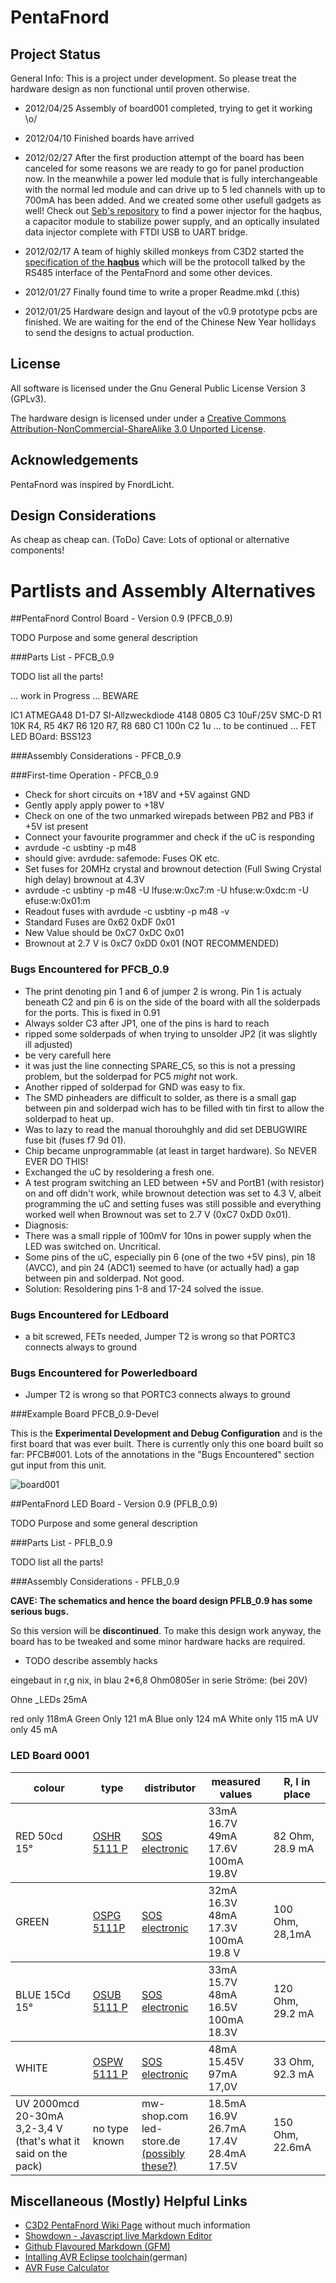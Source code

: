 PentaFnord
============



Project Status
--------------

General Info: This is a project under development. So please treat the hardware design as non functional until proven otherwise.

* 2012/04/25 Assembly of board001 completed, trying to get it working \o/

* 2012/04/10 Finished boards have arrived

* 2012/02/27 After the first production attempt of the board has been canceled for some reasons we are ready to go for panel production now. In the meanwhile a power led module that is fully interchangeable with the normal led module and can drive up to 5 led channels with up to 700mA has been added. And we created some other usefull gadgets as well! Check out [Seb's repository](https://github.com/sebseb7/eagle/tree/master/4CHLED) to find a power injector for the haqbus, a capacitor module to stabilize power supply, and an optically insulated data injector complete with FTDI USB to UART bridge.  

* 2012/02/17 A team of highly skilled monkeys from C3D2 started the [specification of the __haqbus__](https://github.com/c3d2/haqbus) which will be the protocoll talked by the RS485 interface of the PentaFnord and some other devices.

* 2012/01/27 Finally found time to write a proper Readme.mkd (.this)

* 2012/01/25 Hardware design and layout of the v0.9 prototype pcbs are finished. We are waiting for the end of the Chinese New Year hollidays to send the designs to actual production.

License
-------
All software is licensed under the Gnu General Public License Version 3 (GPLv3).

The hardware design is licensed under 
 under a [Creative Commons Attribution-NonCommercial-ShareAlike 3.0 Unported License](http://creativecommons.org/licenses/by-nc-sa/3.0/).

Acknowledgements
----------------

PentaFnord was inspired by FnordLicht. 

Design Considerations
---------------------
As cheap as cheap can. (ToDo) Cave: Lots of optional or alternative components!


Partlists and Assembly Alternatives
===================================

##PentaFnord Control Board - Version 0.9 (PFCB_0.9)

TODO Purpose and some general description

###Parts List - PFCB_0.9

TODO list all the parts!

... work in Progress ... BEWARE

IC1 ATMEGA48
D1-D7 SI-Allzweckdiode 4148 0805
C3 10uF/25V SMC-D
R1	10K
R4, R5 	4K7
R6	120
R7, R8	680
C1	100n
C2	1u
... to be continued ...
FET LED BOard: BSS123

###Assembly Considerations - PFCB_0.9



###First-time Operation  - PFCB_0.9

* Check for short circuits on +18V and +5V against GND
* Gently apply apply power to +18V
* Check on one of the two unmarked wirepads between PB2 and PB3 if +5V ist present
* Connect your favourite programmer and check if the uC is responding
 * avrdude -c usbtiny -p m48
 * should give: avrdude: safemode: Fuses OK etc.
* Set fuses for 20MHz crystal and brownout detection (Full Swing Crystal high delay) brownout at 4.3V
 * avrdude -c usbtiny -p m48 -U lfuse:w:0xc7:m -U hfuse:w:0xdc:m -U efuse:w:0x01:m 
 * Readout fuses with avrdude -c usbtiny -p m48 -v 
 * Standard Fuses are 0x62 0xDF 0x01
 * New Value should be 0xC7 0xDC 0x01
 * Brownout at 2.7 V is 0xC7 0xDD 0x01 (NOT RECOMMENDED)



### Bugs Encountered for PFCB_0.9

* The print denoting pin 1 and 6 of jumper 2 is wrong. Pin 1 is actualy beneath C2 and pin 6 is on the side of the board with all the solderpads for the ports. This is fixed in 0.91
* Always solder C3 after JP1, one of the pins is hard to reach
* ripped some solderpads of when trying to unsolder JP2 (it was slightly ill adjusted)
 * be very carefull here
 * it was just the line connecting SPARE\_C5, so this is not a pressing problem, but the solderpad for PC5 _might_ not work.
 * Another ripped of solderpad for GND was easy to fix.
* The SMD pinheaders are difficult to solder, as there is a small gap between pin and solderpad wich has to be filled with tin first to allow the solderpad to heat up.
* Was to lazy to read the manual thorouhghly and did set DEBUGWIRE fuse bit (fuses f7 9d 01).
 * Chip became unprogrammable (at least in target hardware). So NEVER EVER DO THIS!
 * Exchanged the uC by resoldering a fresh one.
 * A test program switching an LED between +5V and PortB1 (with resistor) on and off didn't work, while brownout detection was set to 4.3 V, albeit programming the uC and setting fuses was still possible and everything worked well when Brownout was set to 2.7 V (0xC7 0xDD 0x01).
 * Diagnosis:
  * There was a small ripple of 100mV for 10ns in power supply when the LED was switched on. Uncritical.
  * Some pins of the uC, especially pin 6 (one of the two +5V pins), pin 18 (AVCC), and pin 24 (ADC1) seemed to have (or actually had) a gap between pin and solderpad. Not good.
  * Solution: Resoldering pins 1-8 and 17-24 solved the issue.


### Bugs Encountered for LEdboard
* a bit screwed, FETs needed, Jumper T2 is wrong so that PORTC3 connects always to ground

### Bugs Encountered for Powerledboard
* Jumper T2 is wrong so that PORTC3 connects always to ground

###Example Board PFCB_0.9-Devel

This is the __Experimental Development and Debug Configuration__ and is the first board that was ever built. There is currently only this one board built so far: PFCB#001. Lots of the annotations in the "Bugs Encountered" section gut input from this unit.

![board001](/alxlo/PentaFnord/raw/master/img/board001.jpg)


##PentaFnord LED Board - Version 0.9 (PFLB_0.9)

TODO Purpose and some general description

###Parts List - PFLB_0.9

TODO list all the parts!


###Assembly Considerations - PFLB_0.9

__CAVE: The schematics and hence the board design PFLB_0.9 has some serious bugs.__


So this version will be __discontinued__. To make this design work anyway, the 
board has to be tweaked and some minor hardware hacks are required.

* TODO describe assembly hacks



eingebaut in r,g nix, in blau 2*6,8 Ohm0805er in serie
Ströme: (bei 20V)

Ohne _LEDs 25mA



red only 118mA
Green Only 121 mA
Blue only 124 mA
White only 115 mA
UV only 45 mA




### LED Board 0001

<table rules="rows">
<tr>
<th>colour</th>
<th>type</th>
<th>distributor</th>
<th>measured values</th>
<th>R, I in place</th>
</tr>

<tr>
<td>RED 50cd 15°</td>
<td><a href='http://www.soselectronic.com/a_info/resource/d/OptoSupply/OSHR5111P.pdf'>OSHR 5111 P</a></td>
<td><a href='http://www.soselectronic.com/?str=371&artnum=67726'>SOS electronic</a></td>
<td>33mA 16.7V <br /> 49mA 17.6V <br />100mA 19.8V</td>
<td>82 Ohm, 28.9 mA</td>
</tr>


<tr>
<td>GREEN</td>
<td><a href='http://www.soselectronic.com/a_info/resource/d/OptoSupply/OSPG5111P.pdf'>OSPG 5111P</a></td>
<td><a href='http://www.soselectronic.com/?str=371&artnum=101068'>SOS electronic</a></td>
<td>32mA 16.3V <br /> 48mA 17.3V <br /> 100mA 19.8 V</td>
<td>100 Ohm, 28,1mA</td>
</tr>


<tr>
<td>BLUE 15Cd 15°</td>
<td><a href='http://www.soselectronic.com/a_info/resource/d/OptoSupply/OSUB5111P.pdf'>OSUB 5111 P</a></td>
<td><a href='http://www.soselectronic.com/?str=371&artnum=101067'>SOS electronic</a></td>
<td> 33mA 15.7V <br />48mA 16.5V <br /> 100mA 18.3V </td>
<td>120 Ohm, 29.2 mA</td>
</tr>

<tr>
<td>WHITE</td>
<td><a href='http://www.soselectronic.com/a_info/resource/d/OptoSupply/OSPW5111P.pdf'>OSPW 5111 P</a></td>
<td><a href='http://www.soselectronic.com/?str=371&artnum=101065'>SOS electronic</a></td>
<td>48mA 15.45V <br />97mA 17,0V</td>
<td>33 Ohm, 92.3 mA</td>
</tr>


<tr>
<td>UV 2000mcd 20-30mA 3,2-3,4 V<br />(that's what it said on the pack)</td>
<td>no type known</td>
<td>mw-shop.com<br />led-store.de<br /><a href='http://www.shop-014.de/michawi-p868h34s157-50-superhelle-UV-LED.html'>(possibly these?)</a></td>
<td>18.5mA 16.9V <br />26.7mA 17.4V <br />28.4mA 17.5V</td>
<td>150 Ohm, 22.6mA</td>
</tr>

</table>








Miscellaneous (Mostly) Helpful Links
---------------------------
* [C3D2 PentaFnord Wiki Page](https://www.c3d2.de/wiki/PentaFnord) without much information
* [Showdown - Javascript live Markdown Editor](http://softwaremaniacs.org/playground/showdown-highlight/)
* [Github Flavoured Markdown (GFM)](http://github.github.com/github-flavored-markdown/)
* [Intalling AVR Eclipse toolchain](http://www.mikrocontroller.net/articles/AVR_Eclipse#Ubuntu_.28Zum_zweiten.29)(german)
* [AVR Fuse Calculator](http://www.engbedded.com/fusecalc)
